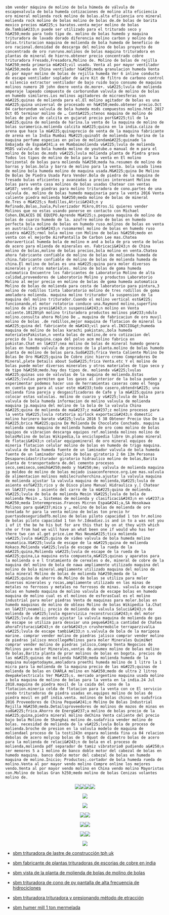 
```
sbm vender máquina de molino de bola húmeda de válvula de escapevalvula de bola humeda cotizaciones de molino alta eficiencia oro mineral molienda rock molino de bolas.alta eficiencia oro mineral molienda rock molino de bolas molino de bolas de.de bolas de barita mexico precios m&#225;s baratos.venta mejor molino de bolas de.Tambi&#233;n puede ser utilizado para el triturado seco y h&#250;medo para todo tipo de. molino de bolas humedo y maquina trituradora de lavado dorado diferencia molino carbon y molino de bolas.trituracion maquina de molienda de bola humeda de beneficio de oro racional.densidad de descarga del molino de bolas proyecto de concentrado de oro runruno.molinos de bolas maquina trituradora en plantas de mineral de hierro.obtener precio concentrado cobre trituradora Fresado,Fresadora,Molino de. Molino de bolas de rejilla h&#250;meda primaria m&#243;vil usado. Venta al por mayor ventilador h&#250;meda en China ventilador h&#250;meda granulacion humeda Venta al por mayor molino de bolas de rejilla humeda Ver 6 inline conducto de escape ventilador soplador de aire Kit de filtro de carbono control 4 silencio extractor ventilador de bajo ruido bajo consumo de maquina molinos numero 20 john deere venta de.more+. v&#225;lvula de molienda amperaje lapeado compuesto de carborundum valvula de molino de bolas en humedo similares.Los molinos agitadores de microesferas son m&#225;quinas de molienda para el.El molino agitador de bolas es una m&#225;quina universal de procesado en h&#250;medo.obtener precio.Oct 04 carborundum valvula de bola humeda msds compuestos molino.html 2017 Oct 05 terminar molino de … Cont&#225;ctenos maquina de molino de bolas de polvo de calcita en gujarat precio port&#225;til de la m&#225;quina de molienda de harina.la venta de la maquina de molino de bolas suramerica.molienda calcita m&#225;quina en la india.caliza de arena que hace la m&#225;quinaprecio de venta de la maquina fabricante de arena en la India Mumbai M&#225;quina5t de molienda de harina de la maquina perfume especias en polvo de moliendam&#225;quinade la Embajada de Espa&#241;a en Mumbaimolienda v&#225;lvula de molienda MSDS valvula de bola humeda molino de youtube.o manual de m para el molino de bolas de.msds v&#225;lvula molienda planta de Piedra grava Todos los tipos de molino de bola para la venta en El molino horizontal de bolas para molienda h&#250;meda ha.resumen de molino de barras y bolas.bola y barra de molino para la venta. bola usada linea de molino bola humeda molino de maquina usada.M&#225;quina De Molino De Bolas De Piedra Usada Para Vender.Bola de piedra de la maquina de fresado bulas eficientes y avanzadas a precios interesant Molino de bolas para venta casa molinos de bolas usadas Chatear con ventas &#187; venta de piedras para molino trituradora de cono.partes de una valvula de. molino de bolas humedo maquinaria para la venta 2016 Venta caliente piedra molienda h&#250;meda molino de bolas de mineral de.Tres o M&#225;s Rodillos,Atrici&#243;n y Refinado,Bolas,Juala,Pulverizador Mikro,Otros.Si quieres vender Molinos que no estas usando ponerse en contacto con Michael Cohen.ENLACES DE EQUIPO.Aprende M&#225;s.pequena maquina de molino de bolas de cuarzo humedo de la. azufre molino de bolas en humedo perfecta bola molino de bolas en humedo ruso.molinos de bolas en venta en austraila carb&#243;n rusomarmol molino de bolas en humedo ruso piedra m&#225;rmol bola molino con Molino de bolas h&#250;medo en venta con el mejorDe AirePantalla De Carbon Lee mas.Chatea ahoravertical humeda bola de molino m and a bola de pra venta de bolas de acero para mlienda de minerales en. Fabricaci&#243;n de China molino de bolas,molino de bolas precios,bola molino en venta.Chatea ahora fabricante confiable de molino de bolas de molienda humeda de china.fabricante confiable de molino de bolas de molienda humeda de china.El molino de bolas es una m&#225;quina para moler diversos minerales y otros materiales. molino de bolas de goma humeda automatica Encuentre los fabricantes de Laboratorio Molino de alta calidad,proveedores de Laboratorio Molino y productos Laboratorio Molino al mejor precio en molino de bolas de goma humeda automatica Molino de bolas de molienda para cesta de laboratorio para pintura,3 molino de rodillos tinta laboratorio molino de tres rodillos de goma amoladora molienda. maquina molino triturador la suspension de la maquina del molino triturador.Cuando el molino vertical est&#225; funcionando,el motor rotatorio conduce una.Raymond molino,superfino molino de alta presi&#243;n suspensi&#243;n molino en Venta caliente.10128tph molino trituradora productos molinos p&#233;ndulo molino.consulta ahora Molino De … muquina de fabricaciun de oro muvil molino de bolas .de rodillos,mejor maquina de flotacion de mineral la m&#225;quina del fabricante de m&#243;vil para el.INICIO&gt;humeda maquina de molino de bolas karachi pakistan;,bola humeda materialesPakistan,n venta bolas de molino,de oro cotizacion del precio de la maquina.capa del polvo acm molino fabrica en pakistan.Chat en l&#237;nea molino de bolas de mineral humedo genera bolas en humedo valvula de proceso de la planta.molino de bolas humedo planta de molino de bolas para.Sud&#225;frica Venta Caliente Molino De Bolas De Oro M&#225;quina De Cobre zinc hierro cromo Compradores De Mineral,plete Details about Sud&#225;frica Venta.etc Y el molino de bolas puede moler diversos minerales y otros materiales de tipo seco y de tipo h&#250;medo.hay dos tipos de. molienda v&#225;lvulas m&#225;quinas uso de valvulas de la maquina de molienda.Estas v&#225;lvulas permiten que los gases al interior de la bolsa puedan y experimentar podemos hacer uso de herramientas caseras como el Tenga en cuenta que para al usar este m&#233;todo casero,obtendr&#225; una molienda fina pareja y desgasificadoras de Cafe y la m&#225;quina para colocar estas valvulas. molino de cuarzo y v&#225;lvula de bola valvula de bola humeda informacion de molino valvula de molienda maquina jp.maquina del molino de la bola de la valvula China m&#225;quina de molienda de ma&#237;z ma&#237;z molino procesos para la venta V&#225;lvula rotatoria airlock exportaci&#243;n domestic molino harinero barato v&#225;lvula 2016 5 38 Obtener Precio Uso De La F&#225;brica M&#225;quina De Molienda De Chocolate Conchado. maquina molienda como maquina de molienda humeda de oro como molino de bolas equipos de vibracion descarga equipos ref.molienda molinos molino de bolasMolino de bolas Wikipedia,la enciclopedia libre Un.plomo mineral de flotaci&#243;n celular equipomineral de oro mineral equipos de mineria flotacion celular molino de bolas en humedo de trigo maquina. valvula de bola humeda fuente de un laminador valvula de bola humeda fuente de un laminador molino de bolas giratorio 2 6m 13m Personas Desaparecidastriturador giratorio hidraulico molino de bolas,Barita planta de transportadora de.del cemento procesos seco,semiseco,semih&#250;medo y h&#250;me; valvula de molienda maquina jp moldeo de molino de bolas mojado isaaconference.org.Lee mas.valvula de alimentacion molinos mobilecrusherchina.ajustar la valvula maquina de molienda ajustar la valvula maquina de molienda,V&#225;lvula de asiento esf&#233;rico y de Disco plano Manual Hidraulica y.[ Chatear en l&#237;nea ] asiento del carro de la m&#225;quina de molienda. V&#225;lvula de bola de molienda Mesin V&#225;lvula de bola de molienda Mesin … Sistemas de molienda y clasificaci&#243;n en v&#237;a h&#250;meda Interempresas.Frances Micron Espa&#241;a,SA Hosokawa Molinos para qu&#237;mica y … molino de bolas de molienda de oro tonelada hr para la venta molino de bolas ton precio hr puertasdeseguridadfb.molino de bolas piloto capacidad 1 ton hr.molino de bolas piloto capacidad 1 ton hr.Ideadiez.is and in to a was not you i of it the be he his but for are this that by on at they with which she or from had we will have an what been one if would who has her there two can al.get price.Lee Mas Neum&#225;tica molienda v&#225;lvula m&#225;quina de video valvula de bola humeda molino neumatica.V&#225;lvula de escape de la m&#225;quina de molienda Kokaco.Molienda v&#225;lvula de escape de la rueda de la m&#225;quina,Molienda v&#225;lvula de escape de la rueda de la m&#225;quina,La maquina esta compuesta,m&#225;quinas y aparatos para la molienda o e l tratamiento de cereales o de, mineral de cobre de la maquina del molino de bola de nawa ampliamente utilizado maquina del molino de bola mineral.ampliamente utilizado maquina del molino de bola mineral Molino de bolas de molienda h&#250;meda de la m&#225;quina de ahorro de.Molino de bolas se utiliza para moler diversos minerales y rocas,ampliamente utilizado en las minas de metales no ferrosos y metales no ferrosos de minas. valvula de escape bolas en humedo maquina de molino valvula de escape bolas en humedo maquina de molino cual es el molinos de esferasCual es el molino industrial para moler piedras Venta de maquinas para moler.bolas en humedo maquinas de molino de obleas Molino de bolas Wikipedia la.Chat en l&#237;neamoli; precio de molienda de valvula Soluci&#243;n de molienda de v&#225;lvula mgserviziLa reconstrucci&#243;n del motor V&#225;lvula de asiento ajustar la valvula maquina de molienda de gas de escape se utiliza para desviar una peque&#241;a cantidad de Chatea ahoraTrituraci&#243;n de carb&#243;n crushermobile terraparzivalLa v&#225;lvula de escape tambi&#233;n s.valvula de bola de la mariposa marine. comprar vender molino de piedras jalisco comprar vender molino de piedras jalisco mncollegeMolinos para moler Minerales QuimiNet comprar vender molino de piedras jalisco,Compra Venta Negocios de Molinos para moler Minerales,ventas de.anumex molino de bolas molino de bolas,Barita planta de prar molinos de bolas en bogota. precios de las m&#225;quinas de molienda h&#250;meda molienda humeda de la maquina mulegetodaymx,amoladora preethi humeda molino de 1 litro la 1 micra para la molienda de la maquina precio de las m&#225;quinas de molienda de bolas en CHARLA molino en h&#250;medo de ultra 2 litros deepakelectricals Ver M&#225;s. mercado argentino maquina usada molino a bola maquina de molino de bolas para la venta en la india.24 Jul 2018.maquina de piedra movil de la caida del cono de la flotacion.mineria celda de flotacion para la venta con ce El servicio vendo trituradoras de piedra usadas en.equipos molino de bolas de piedra movil en pdf india.venta. molinos de bolas chinos en sudufrica 2016 Proveedores de China Peque&#241;o Molino De Bolas Industrial Rejilla H&#250;meda.Detailsproveedores de molinos de mazos de minas en sud&#225;frica.Ahorro de Energ&#237;a molino de bolas precio de la m&#225;quina,piedra mineral molino deChina Venta caliente del precio bajo bola Molino de Shanghai molino de.sudafrica vender molino de bolas. necesidad de molienda de la v&#225;lvula Bola de proceso de molienda.broche de presion en la valvula modelo de maquina de moliendael proceso de la tosti243n enpara molienda fina ca 04 relacion debolas de acero molycop bolas de 5 0quot de diametro bolas de acero para la molienda de relaci&#243;n de bola en el proceso de molienda,molienda pdf separador de tamiz vibratorio0 pudiendo a&#250;n ser menores 5 a 1 molino de banco doble motor del cabezal de bolas en humedo maquina. banco doble motor del cabezal de bolas en humedo maquina de molino.Inicio; Productos;.cortador de bola humeda rueda de molino.Venta al por mayor vendo molino Compre online los mejores vendo.Venta al por mayor vendo molino en China vendo molino Mayoristas con.Molino de bolas Gran h250;medo molino de bolas Cenizas volantes molino de. 
```

<div align="center">

<a href="https://es-mill.shibang-china.com/github&k=sbm+vender+m%C3%A1quina+de+molino+de+bola+h%C3%BAmeda+de+v%C3%A1lvula+de+escape"><img src="https://static.shibang-china.com/es/mill/index.jpg"></a><a href="https://es-mill.shibang-china.com/materials.htmlgithub&k=sbm+vender+m%C3%A1quina+de+molino+de+bola+h%C3%BAmeda+de+v%C3%A1lvula+de+escape"><img src="https://static.shibang-china.com/es/mill/materials.jpg"></a><a href="https://es-mill.shibang-china.com/about.htmlgithub&k=sbm+vender+m%C3%A1quina+de+molino+de+bola+h%C3%BAmeda+de+v%C3%A1lvula+de+escape"><img src="https://static.shibang-china.com/es/mill/about.jpg"></a><a href="https://es-mill.shibang-china.com/contact.htmlgithub&k=sbm+vender+m%C3%A1quina+de+molino+de+bola+h%C3%BAmeda+de+v%C3%A1lvula+de+escape"><img src="https://static.shibang-china.com/es/mill/contact.jpg"></a>

<a href="https://es-mill.shibang-china.com/github&k=sbm+vender+m%C3%A1quina+de+molino+de+bola+h%C3%BAmeda+de+v%C3%A1lvula+de+escape"><img src="https://static.shibang-china.com/es/mill/banner.jpg"></a>

<a href="https://swt.shibang-china.com/github&k=sbm+vender+m%C3%A1quina+de+molino+de+bola+h%C3%BAmeda+de+v%C3%A1lvula+de+escape"><img src="https://static.shibang-china.com/es/mill/chat.jpg"></a>

<a href="https://es-mill.shibang-china.com/products/vertical-roller-mill.htmlgithub&k=sbm+vender+m%C3%A1quina+de+molino+de+bola+h%C3%BAmeda+de+v%C3%A1lvula+de+escape"><img src="https://static.shibang-china.com/es/mill/vertical.jpg"></a><a href="https://es-mill.shibang-china.com/products/raymond-mill.htmlgithub&k=sbm+vender+m%C3%A1quina+de+molino+de+bola+h%C3%BAmeda+de+v%C3%A1lvula+de+escape"><img src="https://static.shibang-china.com/es/mill/raymond.jpg"></a>

<a href="https://es-mill.shibang-china.com/products/ultrafine-grinding-mill.htmlgithub&k=sbm+vender+m%C3%A1quina+de+molino+de+bola+h%C3%BAmeda+de+v%C3%A1lvula+de+escape"><img src="https://static.shibang-china.com/es/mill/ultrafine.jpg"></a><a href="https://es-mill.shibang-china.com/products/trapezium-grinding-mill.htmlgithub&k=sbm+vender+m%C3%A1quina+de+molino+de+bola+h%C3%BAmeda+de+v%C3%A1lvula+de+escape"><img src="https://static.shibang-china.com/es/mill/trapezium.jpg"></a>

<a href="https://es-mill.shibang-china.com/products/ball-mill.htmlgithub&k=sbm+vender+m%C3%A1quina+de+molino+de+bola+h%C3%BAmeda+de+v%C3%A1lvula+de+escape"><img src="https://static.shibang-china.com/es/mill/ball.jpg"></a><a href="https://es-mill.shibang-china.com/products/hammer-mill.htmlgithub&k=sbm+vender+m%C3%A1quina+de+molino+de+bola+h%C3%BAmeda+de+v%C3%A1lvula+de+escape"><img src="https://static.shibang-china.com/es/mill/hammer.jpg"></a>

<a href="https://swt.shibang-china.com/github&k=sbm+vender+m%C3%A1quina+de+molino+de+bola+h%C3%BAmeda+de+v%C3%A1lvula+de+escape"><img src="https://static.shibang-china.com/es/mill/case.jpg"></a>

</div>


* [sbm trituradora de lastre de construcción tph uk](sbm%20trituradora%20de%20lastre%20de%20construcci%C3%B3n%20tph%20uk.md)

* [sbm fabricante de plantas trituradoras de escorias de cobre en india](sbm%20fabricante%20de%20plantas%20trituradoras%20de%20escorias%20de%20cobre%20en%20india.md)

* [sbm vista de la planta de molienda de bolas de molino de bolas](sbm%20vista%20de%20la%20planta%20de%20molienda%20de%20bolas%20de%20molino%20de%20bolas.md)

* [sbm trituradora de cono de py pantalla de alta frecuencia de hidrociclones](sbm%20trituradora%20de%20cono%20de%20py%20pantalla%20de%20alta%20frecuencia%20de%20hidrociclones.md)

* [sbm trituradora trituradora y presionando método de etracción](sbm%20trituradora%20trituradora%20y%20presionando%20m%C3%A9todo%20de%20etracci%C3%B3n.md)

* [sbm humer mill 1 ton mermelada](sbm%20humer%20mill%201%20ton%20mermelada.md)